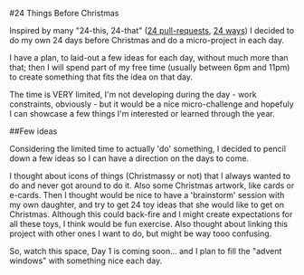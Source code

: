 #24 Things Before Christmas

Inspired by many "24-this, 24-that" ([24 pull-requests](http://24pullrequests.com), [24 ways](https://24ways.org)) I decided to do my own 24 days before Christmas and do a micro-project in each day. 

I have a plan, to laid-out a few ideas for each day, without much more than that; then I will spend part of my free time (usually between 6pm and 11pm) to create something that fits the idea on that day. 

The time is VERY limited, I'm not developing during the day - work constraints, obviously - but it would be a nice micro-challenge and hopefuly I can showcase a few things I'm interested or learned through the year.

##Few ideas

Considering the limited time to actually 'do' something, I decided to pencil down a few ideas so I can have a direction on the days to come.

I thought about icons of things (Christmassy or not) that I always wanted to do and never got around to do it.
Also some Christmas artwork, like cards or e-cards.
Then I thought would be nice to have a 'brainstorm' session with my own daughter, and try to get 24 toy ideas that she would like to get on Christmas. Although this could back-fire and I might create expectations for all these toys, I think would be fun exercise.
Also thought about linking this project with other ones I want to do, but might be way tooo confusing.

So, watch this space, Day 1 is coming soon... and I plan to fill the "advent windows" with something nice each day.